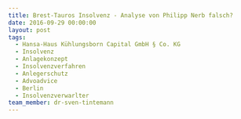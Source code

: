 ```yaml
---
title: Brest-Tauros Insolvenz - Analyse von Philipp Nerb falsch?
date: 2016-09-29 00:00:00
layout: post
tags:
  - Hansa-Haus Kühlungsborn Capital GmbH § Co. KG
  - Insolvenz
  - Anlagekonzept
  - Insolvenzverfahren
  - Anlegerschutz
  - Advoadvice
  - Berlin
  - Insolvenzverwarlter
team_member: dr-sven-tintemann
---
```

